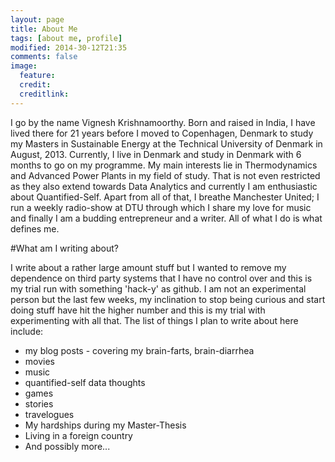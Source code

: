 ```yaml
---
layout: page
title: About Me
tags: [about me, profile]
modified: 2014-30-12T21:35
comments: false
image:
  feature: 
  credit: 
  creditlink: 
---
```


I go by the name Vignesh Krishnamoorthy. Born and raised in India, I have lived there for 21 years before I moved to Copenhagen, Denmark to study my Masters in Sustainable Energy at the Technical University of Denmark in August, 2013. Currently, I live in Denmark and study in Denmark with 6 months to go on my programme. My main interests lie in Thermodynamics and Advanced Power Plants in my field of study. That is not even restricted as they also extend towards Data Analytics and currently I am enthusiastic about Quantified-Self. Apart from all of that, I breathe Manchester United; I run a weekly radio-show at DTU through which I share my love for music and finally I am a budding entrepreneur and a writer. All of what I do is what defines me. 

#What am I writing about? 

I write about a rather large amount stuff but I wanted to remove my dependence on third party systems that I have no control over and this is my trial run with something 'hack-y' as github. I am not an experimental person but the last few weeks, my inclination to stop being curious and start doing stuff have hit the higher number and this is my trial with experimenting with all that. The list of things I plan to write about here include:

* my blog posts - covering my brain-farts, brain-diarrhea
* movies
* music
* quantified-self data thoughts
* games
* stories
* travelogues
* My hardships during my Master-Thesis
* Living in a foreign country
* And possibly more...

